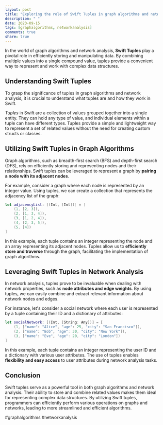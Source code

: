 ```yaml
---
layout: post
title: "Exploring the role of Swift Tuples in graph algorithms and network analysis."
description: " "
date: 2023-09-15
tags: [graphalgorithms, networkanalysis]
comments: true
share: true
---
```


In the world of graph algorithms and network analysis, **Swift Tuples** play a pivotal role in efficiently storing and manipulating data. By combining multiple values into a single compound value, tuples provide a convenient way to represent and work with complex data structures.

## Understanding Swift Tuples

To grasp the significance of tuples in graph algorithms and network analysis, it is crucial to understand what tuples are and how they work in Swift.

*Tuples* in Swift are a collection of values grouped together into a single entity. They can hold any type of value, and individual elements within a tuple can have different types. Tuples provide a simple and lightweight way to represent a set of related values without the need for creating custom structs or classes.

## Utilizing Swift Tuples in Graph Algorithms

Graph algorithms, such as breadth-first search (BFS) and depth-first search (DFS), rely on efficiently storing and representing nodes and their relationships. Swift tuples can be leveraged to represent a graph by **pairing a node with its adjacent nodes**.

For example, consider a graph where each node is represented by an integer value. Using tuples, we can create a collection that represents the adjacency list of the graph:

```swift
let adjacencyList: [(Int, [Int])] = [
    (1, [2, 3]),
    (2, [1, 3, 4]),
    (3, [1, 2, 4]),
    (4, [2, 3, 5]),
    (5, [4])
]
```

In this example, each tuple contains an integer representing the node and an array representing its adjacent nodes. Tuples allow us to **efficiently store and traverse** through the graph, facilitating the implementation of graph algorithms.

## Leveraging Swift Tuples in Network Analysis

In network analysis, tuples prove to be invaluable when dealing with network properties, such as **node attributes and edge weights**. By using tuples, we can easily combine and extract relevant information about network nodes and edges.

For instance, let's consider a social network where each user is represented by a tuple containing their ID and a dictionary of attributes:

```swift
let socialNetwork: [(Int, [String: Any])] = [
    (1, ["name": "Alice", "age": 25, "city": "San Francisco"]),
    (2, ["name": "Bob", "age": 30, "city": "New York"]),
    (3, ["name": "Eve", "age": 20, "city": "London"])
]
```

In this example, each tuple contains an integer representing the user ID and a dictionary with various user attributes. The use of tuples enables **flexibility and easy access** to user attributes during network analysis tasks.

## Conclusion

Swift tuples serve as a powerful tool in both graph algorithms and network analysis. Their ability to store and combine related values makes them ideal for representing complex data structures. By utilizing Swift tuples, programmers can efficiently perform various operations on graphs and networks, leading to more streamlined and efficient algorithms.

#graphalgorithms #networkanalysis